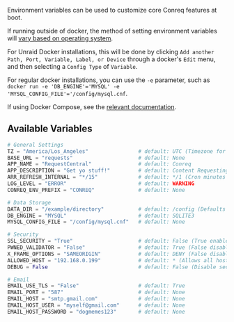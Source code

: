 Environment variables can be used to customize core Conreq features at boot.

If running outside of docker, the method of setting environment variables will [vary based on operating system](https://www.twilio.com/blog/2017/01/how-to-set-environment-variables.html).

For Unraid Docker installations, this will be done by clicking `Add another Path, Port, Variable, Label, or Device` through a docker's `Edit` menu, and then selecting a `Config Type` of `Variable`.

For regular docker installations, you can use the `-e` parameter, such as `docker run -e 'DB_ENGINE'='MYSQL' -e 'MYSQL_CONFIG_FILE'='/config/mysql.cnf`.

If using Docker Compose, see the [relevant documentation](https://docs.docker.com/compose/environment-variables/#set-environment-variables-in-containers).

## Available Variables

```python
# General Settings
TZ = "America/Los_Angeles"                # default: UTC (Timezone for log files, in "TZ Database" format)
BASE_URL = "requests"                     # default: None
APP_NAME = "RequestCentral"               # default: Conreq
APP_DESCRIPTION = "Get yo stuff!"         # default: Content Requesting
ARR_REFRESH_INTERNAL = "*/15"             # default: */1 (Cron minutes for Sonarr/Radarr library refresh)
LOG_LEVEL = "ERROR"                       # default: WARNING
CONREQ_ENV_PREFIX = "CONREQ"              # default: None

# Data Storage
DATA_DIR = "/example/directory"           # default: /config (Defaults to "data" outside of docker)
DB_ENGINE = "MYSQL"                       # default: SQLITE3
MYSQL_CONFIG_FILE = "/config/mysql.cnf"   # default: None

# Security
SSL_SECURITY = "True"                     # default: False (True enables advanced SSL security features)
PWNED_VALIDATOR = "False"                 # default: True (False disables checking for compromised passwords)
X_FRAME_OPTIONS = "SAMEORIGIN"            # default: DENY (False disables X-Frame-Options)
ALLOWED_HOST = "192.168.0.199"            # default: * (Allows all hosts)
DEBUG = False                             # default: False (Disable security features, only enable this during development. Defaults to True outside of docker.)

# Email
EMAIL_USE_TLS = "False"                   # default: True
EMAIL_PORT = "587"                        # default: None
EMAIL_HOST = "smtp.gmail.com"             # default: None
EMAIL_HOST_USER = "myself@gmail.com"      # default: None
EMAIL_HOST_PASSWORD = "dogmemes123"       # default: None
```
